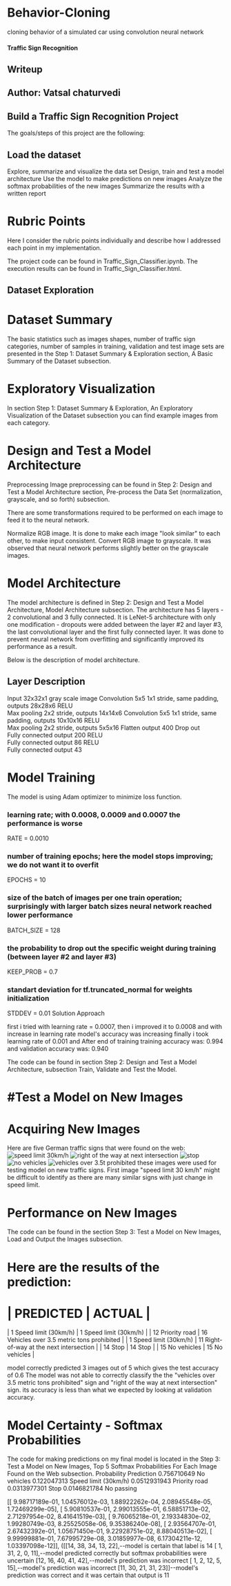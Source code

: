 # Behavior-Cloning
cloning behavior of a simulated car using convolution neural network
#### Traffic Sign Recognition

## Writeup

## Author: Vatsal chaturvedi

## Build a Traffic Sign Recognition Project

The goals/steps of this project are the following:

## Load the dataset 

Explore, summarize and visualize the data set
Design, train and test a model architecture
Use the model to make predictions on new images
Analyze the softmax probabilities of the new images
Summarize the results with a written report
# Rubric Points
Here I consider the rubric points individually and describe how I addressed each point in my implementation.

The project code can be found in Traffic_Sign_Classifier.ipynb. The execution results can be found in Traffic_Sign_Classifier.html.

## Dataset Exploration
# Dataset Summary
The basic statistics such as images shapes, number of traffic sign categories, number of samples in training, validation and test image sets are presented in the Step 1: Dataset Summary & Exploration section, A Basic Summary of the Dataset subsection.

# Exploratory Visualization
In section Step 1: Dataset Summary & Exploration, An Exploratory Visualization of the Dataset subsection you can find example images from each category.


# Design and Test a Model Architecture
Preprocessing
Image preprocessing can be found in Step 2: Design and Test a Model Architecture section, Pre-process the Data Set (normalization, grayscale, and so forth) subsection.

There are some transformations required to be performed on each image to feed it to the neural network.

Normalize RGB image. It is done to make each image "look similar" to each other, to make input consistent.
Convert RGB image to grayscale. It was observed that neural network performs slightly better on the grayscale images.


# Model Architecture
The model architecture is defined in Step 2: Design and Test a Model Architecture, Model Architecture subsection. The architecture has 5 layers - 2 convolutional and 3 fully connected. It is LeNet-5 architecture with only one modification - dropouts were added between the layer #2 and layer #3, the last convolutional layer and the first fully connected layer. It was done to prevent neural network from overfitting and significantly improved its performance as a result.

Below is the description of model architecture.

## Layer	Description
Input	32x32x1 gray scale image
Convolution 5x5	1x1 stride, same padding, outputs 28x28x6
RELU	
Max pooling	2x2 stride, outputs 14x14x6
Convolution 5x5	1x1 stride, same padding, outputs 10x10x16
RELU	
Max pooling	2x2 stride, outputs 5x5x16
Flatten	output 400
Drop out	
Fully connected	output 200
RELU	
Fully connected	output 86
RELU	
Fully connected	output 43
# Model Training
The model is using Adam optimizer to minimize loss function.

### learning rate; with 0.0008, 0.0009 and 0.0007 the performance is worse 
RATE       = 0.0010

### number of training epochs; here the model stops improving; we do not want it to overfit
EPOCHS     = 10

### size of the batch of images per one train operation; surprisingly with larger batch sizes neural network reached lower performance
BATCH_SIZE = 128

### the probability to drop out the specific weight during training (between layer #2 and layer #3)
KEEP_PROB  = 0.7

### standart deviation for tf.truncated_normal for weights initialization
STDDEV     = 0.01
Solution Approach

first i tried with learning rate = 0.0007, then i improved it to 0.0008 and with increase in learning rate model's accuracy was increasing
finally i took learning rate of 0.001 and After end of training 
training accuracy was: 0.994 and validation accuracy was: 0.940

The code can be found in section Step 2: Design and Test a Model Architecture, subsection Train, Validate and Test the Model.

# #Test a Model on New Images
# Acquiring New Images

Here are five German traffic signs that were found on the web:
![speed limit 30km/h](https://view5f1639b6.udacity-student-workspaces.com/view/CarND-Traffic-Sign-Classifier-Project/traffic-sign/traffic-signs/1-Speed-limit-30-km-h.jpg)
![right of the way at next intersection](https://view5f1639b6.udacity-student-workspaces.com/view/CarND-Traffic-Sign-Classifier-Project/traffic-sign/traffic-signs/11-Right-of-way-at-the-next-intersection.jpg)
![stop](https://view5f1639b6.udacity-student-workspaces.com/view/CarND-Traffic-Sign-Classifier-Project/traffic-sign/traffic-signs/14-Stop.jpg)
![no vehicles](https://view5f1639b6.udacity-student-workspaces.com/view/CarND-Traffic-Sign-Classifier-Project/traffic-sign/traffic-signs/15-No-vehicles.jpg)
![vehicles over 3.5t prohibited](https://view5f1639b6.udacity-student-workspaces.com/view/CarND-Traffic-Sign-Classifier-Project/traffic-sign/traffic-signs/16-Vehicles%20over%203.5t%20prohibited.png)
these images were used for testing model on new traffic signs.
First image "speed limit 30 km/h" might be difficult to identify as there are many similar signs with just change in speed limit.




# Performance on New Images

The code can be found in the section Step 3: Test a Model on New Images, Load and Output the Images subsection.

# Here are the results of the prediction:

# |           PREDICTED                            |       	ACTUAL                                 |
  |  1  Speed limit (30km/h)                       |   1 Speed limit (30km/h)                      |
  |  12 Priority road                              |  16 Vehicles over 3.5 metric tons prohibited  |
  |  1 Speed limit (30km/h)                   	   |  11 Right-of-way at the next intersection     |
  |  14 Stop	                                     |  14 Stop                                      |
  |  15 No vehicles                                |  15 No vehicles                               |
  
  model correctly predicted 3 images out of 5 which gives the test accuracy of 0.6
  The model was not able to correctly classify the the "vehicles over 3.5 metric tons prohibited" sign and "right of the way at next intersection" sign.
  its accuracy is less than what we expected by looking at validation accuracy.

# Model Certainty - Softmax Probabilities

The code for making predictions on my final model is located in the Step 3: Test a Model on New Images, Top 5 Softmax Probabilities For Each Image Found on the Web subsection.
Probability 	Prediction
0.756710649 	No vehicles
0.122047313 	Speed limit (30km/h)
0.0512931943	Priority road
0.0313977301	Stop
0.0146821784	No passing

[[  9.98717189e-01,   1.04576012e-03,   1.88922262e-04,
          2.08945548e-05,   1.72469299e-05],
       [  5.90810537e-01,   2.99013555e-01,   6.58851713e-02,
          2.71297954e-02,   8.41641519e-03],
       [  9.76065218e-01,   2.19334830e-02,   1.99280749e-03,
          8.25525058e-06,   9.35386240e-08],
       [  2.93564707e-01,   2.67432392e-01,   1.05671450e-01,
          9.22928751e-02,   8.88040513e-02],
       [  9.99999881e-01,   7.67995729e-08,   3.01859977e-08,
          6.17304211e-12,   1.03397098e-12]],
     ([[14, 38, 34, 13, 22],--model is certain that label is 14
       [ 1, 31,  2,  0, 11],--model predicted correctly but softmax probabilities were uncertain
       [12, 16, 40, 41, 42],--model's prediction was incorrect
       [ 1,  2, 12,  5, 15],--model's prediction was incorrect
       [11, 30, 21, 31, 23]]--model's prediction was correct and it was certain that output is 11
